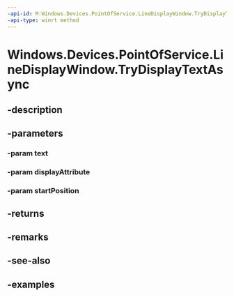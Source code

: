 ```yaml
---
-api-id: M:Windows.Devices.PointOfService.LineDisplayWindow.TryDisplayTextAsync(System.String,Windows.Devices.PointOfService.LineDisplayTextAttribute,Windows.Foundation.Point)
-api-type: winrt method
---
```


<!-- Method syntax.
public IAsyncOperation<bool> LineDisplayWindow.TryDisplayTextAsync(String text, LineDisplayTextAttribute displayAttribute, Point startPosition)
-->

# Windows.Devices.PointOfService.LineDisplayWindow.TryDisplayTextAsync

## -description

## -parameters

### -param text

### -param displayAttribute

### -param startPosition

## -returns

## -remarks

## -see-also

## -examples

